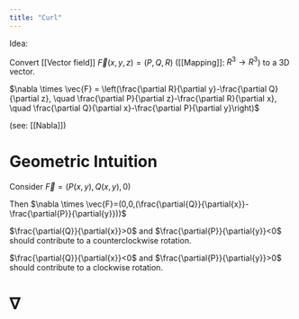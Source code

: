 ```yaml
---
title: "Curl"
---
```

Idea: 

Convert [[Vector field]] $\vec{F}(x,y,z)=(P,Q,R)$ ([[Mapping]]: $R^{3}\to R^{3}$)  to a 3D vector.

$\nabla \times \vec{F} = \left(\frac{\partial R}{\partial y}-\frac{\partial Q}{\partial z}, \quad \frac{\partial P}{\partial z}-\frac{\partial R}{\partial x}, \quad \frac{\partial Q}{\partial x}-\frac{\partial P}{\partial y}\right)$

(see: [[Nabla]])

# Geometric Intuition
Consider $\vec{F}=(P(x,y),Q(x,y),0)$ 

Then $\nabla \times \vec{F}=(0,0,(\frac{\partial{Q}}{\partial{x}}- \frac{\partial{P}}{\partial{y}}))$

$\frac{\partial{Q}}{\partial{x}}>0$ and $\frac{\partial{P}}{\partial{y}}<0$ should contribute to a counterclockwise rotation.

$\frac{\partial{Q}}{\partial{x}}<0$ and $\frac{\partial{P}}{\partial{y}}>0$ should contribute to a clockwise rotation.
# $\nabla$